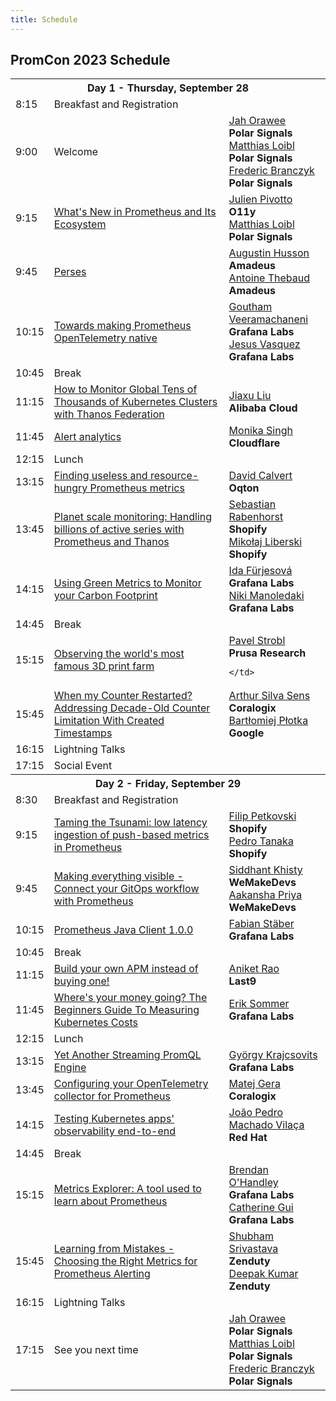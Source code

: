```yaml
---
title: Schedule
---
```


## PromCon 2023 Schedule

<table class="table schedule-table">
  <tr class="day">
    <th colspan="3">Day 1 - Thursday, September 28</th>
  </tr>
  <tr class="break">
    <td>8:15</td>
    <td>Breakfast and Registration</td>
    <td></td>
  </tr>
   <tr class="talk">
    <td>9:00</td>
    <td>
      Welcome
    </td>
    <td>
      <a href="../speakers/jah-orawee">Jah Orawee</a>
      <br/>
      <b>Polar Signals</b>
      <br/>
      <a href="../speakers/matthias-loibl">Matthias Loibl</a>
      <br/>
      <b>Polar Signals</b>
      <br/>
      <a href="../speakers/frederic-branczyk">Frederic Branczyk</a>
      <br/>
      <b>Polar Signals</b>
    </td>
  </tr>
   <tr class="talk">
    <td>9:15</td>
    <td>
      <a href="../talks/whats-new-in-prometheus-and-its-">What's New in Prometheus and Its Ecosystem</a>
    </td>
    <td>
      <a href="../speakers/julien-pivotto">Julien Pivotto</a>
      <br/>
      <b>O11y</b>
      <br/>
      <a href="../speakers/matthias-loibl">Matthias Loibl</a>
      <br/>
      <b>Polar Signals</b>
    </td>
  </tr>
   <tr class="talk">
    <td>9:45</td>
    <td>
      <a href="../talks/perses">Perses</a>
    </td>
    <td>
      <a href="../speakers/augustin-husson">Augustin Husson</a>
      <br>
      <b>Amadeus</b>
      <br>
      <a href="../speakers/antoine-thebaud">Antoine Thebaud</a>
      <br>
      <b>Amadeus</b>
    </td>
  </tr>
   <tr class="talk">
    <td>10:15</td>
    <td>
      <a href="../talks/towards-making-prometheus-opentelemetry-native">Towards making Prometheus OpenTelemetry native</a>
    </td>
    <td>
      <a href="../speakers/goutham-veeramachaneni">Goutham Veeramachaneni</a>
      <br/>
      <b>Grafana Labs</b>
      <br/>
      <a href="../speakers/jesus-vasquez">Jesus Vasquez</a>
      <br/>
      <b>Grafana Labs</b>
      <br/>
    </td>
  </tr>
  <tr class="break">
    <td>10:45</td>
    <td>Break</td>
    <td></td>
  </tr>
   <tr class="talk">
    <td>11:15</td>
    <td>
      <a href="../talks/how-to-monitor-global-tens-of-thousands-of-kubernetes-clusters-with-thanos-federation">How to Monitor Global Tens of Thousands of Kubernetes Clusters with Thanos Federation</a>
    </td>
    <td>
      <a href="../speakers/jiaxu-liu">Jiaxu Liu</a>
      <br>
      <b>Alibaba Cloud</b>
    </td>
  </tr>
   <tr class="talk">
    <td>11:45</td>
    <td>
      <a href="../talks/alert-analytics">Alert analytics</a>
    </td>
    <td>
      <a href="../speakers/monika-singh">Monika Singh</a>
      <br>
      <b>Cloudflare</b>
    </td>
  </tr>
  <tr class="break">
    <td>12:15</td>
    <td>Lunch</td>
    <td></td>
  </tr>
   <tr class="talk">
    <td>13:15</td>
    <td>
      <a href="../talks/finding-useless-and-resource-hungry-prometheus-metrics">Finding useless and resource-hungry Prometheus metrics</a>
    </td>
    <td>
      <a href="../speakers/david-calvert">David Calvert</a>
      <br>
      <b>Oqton</b>
    </td>
  </tr>
   <tr class="talk">
    <td>13:45</td>
    <td>
      <a href="../talks/planet-scale-monitoring-handling-billions-of-active-series-with-prometheus-and-thanos">Planet scale monitoring: Handling billions of active series with Prometheus and Thanos</a>
    </td>
    <td>
      <a href="../speakers/sebastian-rabenhorst">Sebastian Rabenhorst</a>
      <br>
      <b>Shopify</b>
      <br/>
      <a href="../speakers/mikolaj-liberski">Mikołaj Liberski</a>
      <br>
      <b>Shopify</b>
    </td>
  </tr>
   <tr class="talk">
    <td>14:15</td>
    <td>
      <a href="../talks/using-green-metrics-to-monitor-your-carbon-footprint">Using Green Metrics to Monitor your Carbon Footprint </a>
    </td>
    <td>
      <a href="../speakers/ida-furjesova">Ida Fürjesová</a>
      <br>
      <b>Grafana Labs</b>
      <br>
      <a href="../speakers/niki-manoledaki">Niki Manoledaki</a>
      <br>
      <b>Grafana Labs</b>
      <br>
    </td>
  </tr>
  <tr class="break">
    <td>14:45</td>
    <td>Break</td>
    <td></td>
  </tr>
   <tr class="talk">
    <td>15:15</td>
    <td>
      <a href="../talks/observing-the-worlds-most-famous-3d-print-farm">Observing the world's most famous 3D print farm</a>
    </td>
    <td>
      <a href="../speakers/pavel-strobl">Pavel Strobl</a>
      <br>
      <b>Prusa Research</b>
      
    </td>
  </tr>
   <tr class="talk">
    <td>15:45</td>
    <td>
      <a href="../talks/when-my-counter-restarted-addressing-decade-old-counter-limitation-with-created-timestamps">When my Counter Restarted? Addressing Decade-Old Counter Limitation With Created Timestamps</a>
    </td>
    <td>
      <a href="../speakers/arthur-silva-sens">Arthur Silva Sens</a>
      <br>
      <b>Coralogix</b>
      <br>
      <a href="../speakers/bartlomiej-plotka">Bartłomiej Płotka</a>
      <br>
      <b>Google</b>
    </td>
  </tr>
  <tr class="talk">
    <td>16:15</td>
    <td>Lightning Talks</td>
    <td></td>
  </tr>
  <tr class="break">
    <td>17:15</td>
    <td>Social Event</td>
    <td></td>
  </tr>
  <tr class="day">
    <th colspan="3">Day 2 - Friday, September 29</th>
  </tr>
  <tr class="break">
    <td>8:30</td>
    <td>Breakfast and Registration</td>
    <td></td>
  </tr>
   <tr class="talk">
    <td>9:15</td>
    <td>
      <a href="../talks/taming-the-tsunami-low-latency-ingestion-of-push-based-metrics-in-prometheus">Taming the Tsunami: low latency ingestion of push-based metrics in Prometheus</a>
    </td>
    <td>
      <a href="../speakers/filip-petkovski">Filip Petkovski</a>
      <br>
      <b>Shopify</b>
      <br>
      <a href="../speakers/pedro-tanaka">Pedro Tanaka</a>
      <br>
      <b>Shopify</b>
      <br>
    </td>
  </tr>
   <tr class="talk">
    <td>9:45</td>
    <td>
      <a href="../talks/making-everything-visible-connect-your-gitops-workflow-with-prometheus">Making everything visible - Connect your GitOps workflow with Prometheus</a>
    </td>
    <td>
      <a href="../speakers/siddhant-khisty">Siddhant Khisty</a>
      <br>
      <b>WeMakeDevs</b>
      <br>
      <a href="../speakers/aakansha-priya">Aakansha Priya</a>
      <br>
      <b>WeMakeDevs</b>
      <br>
    </td>
  </tr>
   <tr class="talk">
    <td>10:15</td>
    <td>
      <a href="../talks/prometheus-java-client">Prometheus Java Client 1.0.0</a>
    </td>
    <td>
      <a href="../speakers/fabian-staber">Fabian Stäber</a>
      <br>
      <b>Grafana Labs</b>     
    </td>
  </tr>
  <tr class="break">
    <td>10:45</td>
    <td>Break</td>
    <td></td>
  </tr>
   <tr class="talk">
    <td>11:15</td>
    <td>
      <a href="../talks/build-your-own-apm-instead-of-buying-one">Build your own APM instead of buying one!</a>
    </td>
    <td>
      <a href="../speakers/aniket-rao">Aniket Rao</a>
      <br>
      <b>Last9</b>
    </td>
  </tr>
   <tr class="talk">
    <td>11:45</td>
    <td>
      <a href="../talks/where-your-money-going-the-beginners-guide-to-measuring-kubernetes-costs">Where's your money going? The Beginners Guide To Measuring Kubernetes Costs</a>
    </td>
    <td>
      <a href="../speakers/erik-sommer">Erik Sommer</a>
      <br>
      <b>Grafana Labs</b>      
    </td>
  </tr>
  <tr class="break">
    <td>12:15</td>
    <td>Lunch</td>
    <td></td>
  </tr>
   <tr class="talk">
    <td>13:15</td>
    <td>
      <a href="../talks/yet-another-streaming-promql-engine">Yet Another Streaming PromQL Engine</a>
    </td>
    <td>
      <a href="../speakers/gyorgy-krajcsovits">György Krajcsovits</a>
      <br>
      <b>Grafana Labs</b>      
    </td>
  </tr>
   <tr class="talk">
    <td>13:45</td>
    <td>
      <a href="../talks/configuring-your-opentelemetry-collector-for-prometheus">Configuring your OpenTelemetry collector for Prometheus</a>
    </td>
    <td>
      <a href="../speakers/matej-gera">Matej Gera</a>
      <br>
      <b>Coralogix</b>
    </td>
  </tr>
   <tr class="talk">
    <td>14:15</td>
    <td>
      <a href="../talks/testing-kubernetes-apps-observability-end-to-end">Testing Kubernetes apps' observability end-to-end</a>
    </td>
    <td>
      <a href="../speakers/joao-pedro-machado-vilaca">João Pedro Machado Vilaça</a>
      <br>
      <b>Red Hat</b>
    </td>
  </tr>
  <tr class="break">
    <td>14:45</td>
    <td>Break</td>
    <td></td>
  </tr>
   <tr class="talk">
    <td>15:15</td>
    <td>
      <a href="../talks/metrics-explorer-a-tool-used-to-learn-about-prometheus">Metrics Explorer: A tool used to learn about Prometheus</a>
    </td>
    <td>
      <a href="../speakers/brendan-o-handley">Brendan O'Handley</a>
      <br>
      <b>Grafana Labs</b>
      <br>
      <a href="../speakers/catherine-gui">Catherine Gui</a>
      <br>
      <b>Grafana Labs</b>
    </td>
  </tr>
   <tr class="talk">
    <td>15:45</td>
    <td>
      <a href="../talks/learning-from-mistakes-choosing-the-right-metrics-for-prometheus-alerting">Learning from Mistakes - Choosing the Right Metrics for Prometheus Alerting</a>
    </td>
    <td>
      <a href="../speakers/shubham-srivastava">Shubham Srivastava</a>
      <br>
      <b>Zenduty</b>
      <br>
      <a href="../speakers/deepak-kumar">Deepak Kumar</a>
      <br>
      <b>Zenduty</b>
    </td>
  </tr>
  <tr class="talk">
    <td>16:15</td>
    <td>Lightning Talks</td>
    <td></td>
  </tr>
   <tr class="talk">
    <td>17:15</td>
    <td>
      See you next time
    </td>
    <td>
      <a href="../speakers/jah-orawee">Jah Orawee</a>
      <br/>
      <b>Polar Signals</b>
      <br/>
      <a href="../speakers/matthias-loibl">Matthias Loibl</a>
      <br/>
      <b>Polar Signals</b>
      <br/>
      <a href="../speakers/frederic-branczyk">Frederic Branczyk</a>
      <br/>
      <b>Polar Signals</b>
    </td>
  </tr>
</table>
